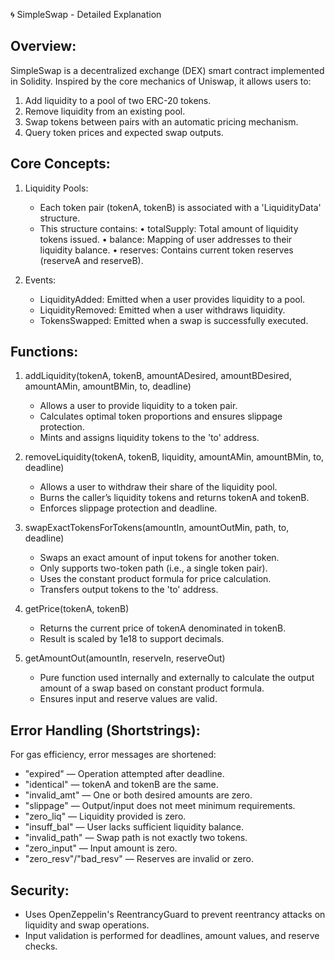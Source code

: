 🌀 SimpleSwap - Detailed Explanation

Overview:
----------
SimpleSwap is a decentralized exchange (DEX) smart contract implemented in Solidity. Inspired by the core mechanics of Uniswap, it allows users to:

1. Add liquidity to a pool of two ERC-20 tokens.
2. Remove liquidity from an existing pool.
3. Swap tokens between pairs with an automatic pricing mechanism.
4. Query token prices and expected swap outputs.

Core Concepts:
--------------

1. Liquidity Pools:
   - Each token pair (tokenA, tokenB) is associated with a 'LiquidityData' structure.
   - This structure contains:
     • totalSupply: Total amount of liquidity tokens issued.
     • balance: Mapping of user addresses to their liquidity balance.
     • reserves: Contains current token reserves (reserveA and reserveB).

2. Events:
   - LiquidityAdded: Emitted when a user provides liquidity to a pool.
   - LiquidityRemoved: Emitted when a user withdraws liquidity.
   - TokensSwapped: Emitted when a swap is successfully executed.

Functions:
----------

1. addLiquidity(tokenA, tokenB, amountADesired, amountBDesired, amountAMin, amountBMin, to, deadline)
   - Allows a user to provide liquidity to a token pair.
   - Calculates optimal token proportions and ensures slippage protection.
   - Mints and assigns liquidity tokens to the 'to' address.

2. removeLiquidity(tokenA, tokenB, liquidity, amountAMin, amountBMin, to, deadline)
   - Allows a user to withdraw their share of the liquidity pool.
   - Burns the caller’s liquidity tokens and returns tokenA and tokenB.
   - Enforces slippage protection and deadline.

3. swapExactTokensForTokens(amountIn, amountOutMin, path, to, deadline)
   - Swaps an exact amount of input tokens for another token.
   - Only supports two-token path (i.e., a single token pair).
   - Uses the constant product formula for price calculation.
   - Transfers output tokens to the 'to' address.

4. getPrice(tokenA, tokenB)
   - Returns the current price of tokenA denominated in tokenB.
   - Result is scaled by 1e18 to support decimals.

5. getAmountOut(amountIn, reserveIn, reserveOut)
   - Pure function used internally and externally to calculate the output amount of a swap based on constant product formula.
   - Ensures input and reserve values are valid.

Error Handling (Shortstrings):
------------------------------
For gas efficiency, error messages are shortened:
  - "expired" — Operation attempted after deadline.
  - "identical" — tokenA and tokenB are the same.
  - "invalid_amt" — One or both desired amounts are zero.
  - "slippage" — Output/input does not meet minimum requirements.
  - "zero_liq" — Liquidity provided is zero.
  - "insuff_bal" — User lacks sufficient liquidity balance.
  - "invalid_path" — Swap path is not exactly two tokens.
  - "zero_input" — Input amount is zero.
  - "zero_resv"/"bad_resv" — Reserves are invalid or zero.

Security:
---------
- Uses OpenZeppelin's ReentrancyGuard to prevent reentrancy attacks on liquidity and swap operations.
- Input validation is performed for deadlines, amount values, and reserve checks.

